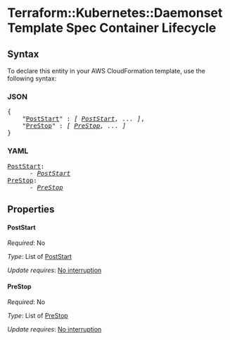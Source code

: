 # Terraform::Kubernetes::Daemonset Template Spec Container Lifecycle

## Syntax

To declare this entity in your AWS CloudFormation template, use the following syntax:

### JSON

<pre>
{
    "<a href="#poststart" title="PostStart">PostStart</a>" : <i>[ <a href="template-spec-container-lifecycle-poststart.md">PostStart</a>, ... ]</i>,
    "<a href="#prestop" title="PreStop">PreStop</a>" : <i>[ <a href="template-spec-container-lifecycle-prestop.md">PreStop</a>, ... ]</i>
}
</pre>

### YAML

<pre>
<a href="#poststart" title="PostStart">PostStart</a>: <i>
      - <a href="template-spec-container-lifecycle-poststart.md">PostStart</a></i>
<a href="#prestop" title="PreStop">PreStop</a>: <i>
      - <a href="template-spec-container-lifecycle-prestop.md">PreStop</a></i>
</pre>

## Properties

#### PostStart

_Required_: No

_Type_: List of <a href="template-spec-container-lifecycle-poststart.md">PostStart</a>

_Update requires_: [No interruption](https://docs.aws.amazon.com/AWSCloudFormation/latest/UserGuide/using-cfn-updating-stacks-update-behaviors.html#update-no-interrupt)

#### PreStop

_Required_: No

_Type_: List of <a href="template-spec-container-lifecycle-prestop.md">PreStop</a>

_Update requires_: [No interruption](https://docs.aws.amazon.com/AWSCloudFormation/latest/UserGuide/using-cfn-updating-stacks-update-behaviors.html#update-no-interrupt)

